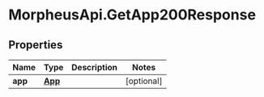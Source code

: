 # MorpheusApi.GetApp200Response

## Properties

Name | Type | Description | Notes
------------ | ------------- | ------------- | -------------
**app** | [**App**](App.md) |  | [optional] 


